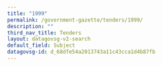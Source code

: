 ```yaml
---
title: "1999"
permalink: /government-gazette/tenders/1999/
description: ""
third_nav_title: Tenders
layout: datagovsg-v2-search
default_field: Subject
datagovsg-id: d_68dfe54a2013743a11c43cca1d4b87fb
---
```

